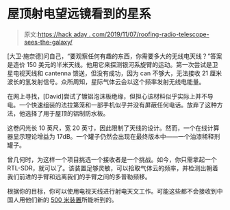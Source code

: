 # 屋顶射电望远镜看到的星系

> 原文:[https://hack aday . com/2019/11/07/roofing-radio-telescope-sees-the-galaxy/](https://hackaday.com/2019/11/07/roofing-radio-telescope-sees-the-galaxy/)

[大卫·施奈德]问自己，“要观察任何有趣的东西，你需要多大的无线电天线？”答案是造价 150 美元的半米天线。他用它来探测银河系旋臂的运动。第一次尝试是卫星电视天线和 cantenna 馈送，但没有成功，因为 can 不够大，无法接收 21 厘米波长的氢发射信号。众所周知，星际气体云会以这个频率发射无线电能量。

在网上寻找，[David]尝试了镀铝泡沫板绝缘，但担心该材料似乎实际上并不导电。一个快速组装的法拉第笼和一部手机似乎并没有屏蔽任何电话。放弃了这种方法，他选择了用于屋顶的铝制防水板。

这卷闪光长 10 英尺，宽 20 英寸，因此限制了天线的设计。然而，一个在线计算器显示理论增益为 17dB。一个罐子仍然会出现在最终版本中——一个油漆稀释剂罐子。

曾几何时，为这样一个项目挑选一个接收者是一个挑战。如今，你只需拿起一个 RTL-SDR，就可以了。该装置足够灵敏，可以拾取气体云的频率，并检测出朝着我们前进的手臂和远离我们的手臂之间的多普勒频移。

根据你的目标，你可以使用电视天线进行射电天文工作。可能这些都不会接收到中国人用他们新的 [500 米装置](https://hackaday.com/2019/09/28/chinese-radio-telescope-hopes-to-find-exoplanets-fast/)所能听到的。